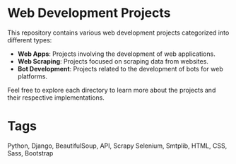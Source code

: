 # Web Development Projects

This repository contains various web development projects categorized into different types:

- **Web Apps**: Projects involving the development of web applications.
- **Web Scraping**: Projects focused on scraping data from websites.
- **Bot Development**: Projects related to the development of bots for web platforms.

Feel free to explore each directory to learn more about the projects and their respective implementations.

# Tags
Python, Django, BeautifulSoup, API, Scrapy Selenium, Smtplib, HTML, CSS, Sass, Bootstrap 